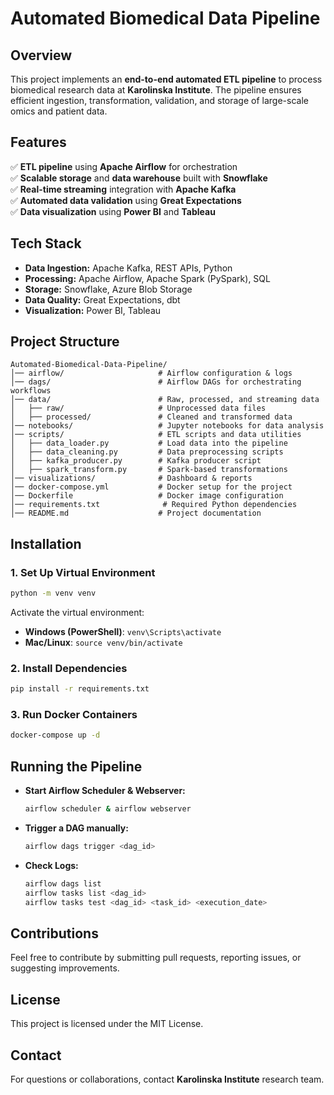 # Automated Biomedical Data Pipeline

## Overview
This project implements an **end-to-end automated ETL pipeline** to process biomedical research data at **Karolinska Institute**. The pipeline ensures efficient ingestion, transformation, validation, and storage of large-scale omics and patient data.

## Features
✅ **ETL pipeline** using **Apache Airflow** for orchestration  
✅ **Scalable storage** and **data warehouse** built with **Snowflake**  
✅ **Real-time streaming** integration with **Apache Kafka**  
✅ **Automated data validation** using **Great Expectations**  
✅ **Data visualization** using **Power BI** and **Tableau**  

## Tech Stack
- **Data Ingestion:** Apache Kafka, REST APIs, Python  
- **Processing:** Apache Airflow, Apache Spark (PySpark), SQL  
- **Storage:** Snowflake, Azure Blob Storage  
- **Data Quality:** Great Expectations, dbt  
- **Visualization:** Power BI, Tableau  

## Project Structure
```
Automated-Biomedical-Data-Pipeline/
│── airflow/                     # Airflow configuration & logs
│── dags/                        # Airflow DAGs for orchestrating workflows
│── data/                        # Raw, processed, and streaming data
│   ├── raw/                     # Unprocessed data files
│   ├── processed/               # Cleaned and transformed data
│── notebooks/                   # Jupyter notebooks for data analysis
│── scripts/                     # ETL scripts and data utilities
│   ├── data_loader.py           # Load data into the pipeline
│   ├── data_cleaning.py         # Data preprocessing scripts
│   ├── kafka_producer.py        # Kafka producer script
│   ├── spark_transform.py       # Spark-based transformations
│── visualizations/              # Dashboard & reports
│── docker-compose.yml           # Docker setup for the project
│── Dockerfile                   # Docker image configuration
│── requirements.txt              # Required Python dependencies
│── README.md                    # Project documentation
```

## Installation
### **1. Set Up Virtual Environment**
```bash
python -m venv venv
```
Activate the virtual environment:
- **Windows (PowerShell)**: `venv\Scripts\activate`
- **Mac/Linux**: `source venv/bin/activate`

### **2. Install Dependencies**
```bash
pip install -r requirements.txt
```

### **3. Run Docker Containers**
```bash
docker-compose up -d
```

## Running the Pipeline
- **Start Airflow Scheduler & Webserver:**
  ```bash
  airflow scheduler & airflow webserver
  ```
- **Trigger a DAG manually:**
  ```bash
  airflow dags trigger <dag_id>
  ```
- **Check Logs:**
  ```bash
  airflow dags list
  airflow tasks list <dag_id>
  airflow tasks test <dag_id> <task_id> <execution_date>
  ```

## Contributions
Feel free to contribute by submitting pull requests, reporting issues, or suggesting improvements.

## License
This project is licensed under the MIT License.

## Contact
For questions or collaborations, contact **Karolinska Institute** research team.


